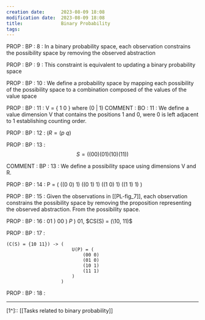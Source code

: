 ```yaml
---
creation date:		2023-08-09 18:08
modification date:	2023-08-09 18:08
title: 				Binary Probability
tags:
---
```

PROP : BP : 8 : In a binary probability space, each observation constrains the possibility space by removing the observed abstraction

PROP : BP : 9 : This constraint is equivalent to updating a binary probability space

PROP : BP : 10 : We define a probability space by mapping each possibility of the possibility space to a combination composed of the values of the value space

PROP : BP : 11 : V = { 1 0 } where (0 | 1)
COMMENT : BO : 11 : We define a value dimension V that contains the positions 1 and 0, were 0 is left adjacent to 1 establishing counting order. 

PROP : BP : 12 : $(R = ( p\ q )$

PROP : BP : 13 : $$S = ( 
						(0 0) 
						(0 1) 
						(1 0) 
						(1 1)
					)$$

COMMENT : BP : 13 : We define a possibility space using dimensions V and R.

PROP : BP : 14 : P = (
						((0 0) 1)
						((0 1) 1)
						((1 0) 1)
						((1 1) 1)
					)

PROP : BP : 15 : Given the observations in [[PL-fig_7]], each observation constrains the possibility space by removing the proposition representing the observed abstraction. From the possibility space.

PROP : BP : 16 : $01\ )\ 00\ )\ P\ )\ 01$, $CS(S) = (\10, 11)\$

PROP : BP : 17 : 
```
(C(S) = {10 11}) -> (
						U(P) = (
							(00 0) 
							(01 0) 
							(10 1) 
							(11 1)
						)
					)
```

PROP : BP : 18 : 

---
[1^]:: [[Tasks related to binary probability]]